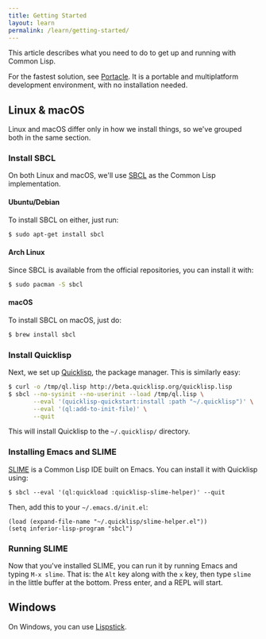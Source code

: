 ```yaml
---
title: Getting Started
layout: learn
permalink: /learn/getting-started/
---
```


This article describes what you need to do to get up and running with Common
Lisp.

For the fastest solution, see [Portacle](https://shinmera.github.io/portacle/). It is a portable and multiplatform development environment, with no installation needed.

## Linux & macOS

Linux and macOS differ only in how we install things, so we've grouped both in
the same section.

### Install SBCL

On both Linux and macOS, we'll use [SBCL][sbcl] as the Common Lisp
implementation.

#### Ubuntu/Debian

To install SBCL on either, just run:

```bash
$ sudo apt-get install sbcl
```

#### Arch Linux

Since SBCL is available from the official repositories, you can install it with:

```bash
$ sudo pacman -S sbcl
```

#### macOS

To install SBCL on macOS, just do:

```bash
$ brew install sbcl
```

### Install Quicklisp

Next, we set up [Quicklisp][ql], the package manager. This is similarly easy:

```bash
$ curl -o /tmp/ql.lisp http://beta.quicklisp.org/quicklisp.lisp
$ sbcl --no-sysinit --no-userinit --load /tmp/ql.lisp \
       --eval '(quicklisp-quickstart:install :path "~/.quicklisp")' \
       --eval '(ql:add-to-init-file)' \
       --quit
```

This will install Quicklisp to the `~/.quicklisp/` directory.

### Installing Emacs and SLIME

[SLIME][slime] is a Common Lisp IDE built on Emacs. You can install it with
Quicklisp using:

```
$ sbcl --eval '(ql:quickload :quicklisp-slime-helper)' --quit
```

Then, add this to your `~/.emacs.d/init.el`:

```elisp
(load (expand-file-name "~/.quicklisp/slime-helper.el"))
(setq inferior-lisp-program "sbcl")
```

### Running SLIME

Now that you've installed SLIME, you can run it by running Emacs and typing `M-x
slime`. That is: the `Alt` key along with the `x` key, then type `slime` in the
little buffer at the bottom. Press enter, and a REPL will start.

## Windows

On Windows, you can use [Lispstick][ls].

[sbcl]: http://www.sbcl.org/
[ql]: https://www.quicklisp.org/beta/
[slime]: https://common-lisp.net/project/slime/
[ls]: http://www.iqool.de/lispstick.html
